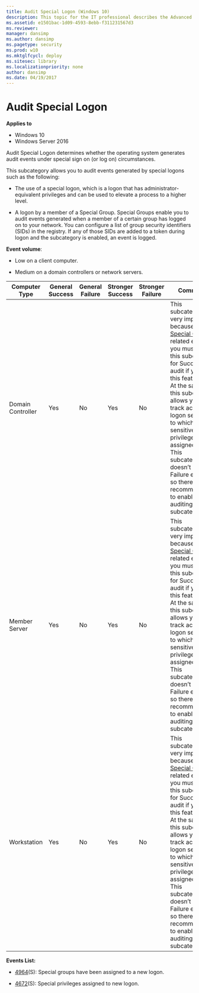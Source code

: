 ```yaml
---
title: Audit Special Logon (Windows 10)
description: This topic for the IT professional describes the Advanced Security Audit policy setting, Audit Special Logon, which determines whether the operating system generates audit events under special sign on (or log on) circumstances.
ms.assetid: e1501bac-1d09-4593-8ebb-f311231567d3
ms.reviewer: 
manager: dansimp
ms.author: dansimp
ms.pagetype: security
ms.prod: w10
ms.mktglfcycl: deploy
ms.sitesec: library
ms.localizationpriority: none
author: dansimp
ms.date: 04/19/2017
---
```


# Audit Special Logon

**Applies to**
-   Windows 10
-   Windows Server 2016


Audit Special Logon determines whether the operating system generates audit events under special sign on (or log on) circumstances.

This subcategory allows you to audit events generated by special logons such as the following:

-   The use of a special logon, which is a logon that has administrator-equivalent privileges and can be used to elevate a process to a higher level.

-   A logon by a member of a Special Group. Special Groups enable you to audit events generated when a member of a certain group has logged on to your network. You can configure a list of group security identifiers (SIDs) in the registry. If any of those SIDs are added to a token during logon and the subcategory is enabled, an event is logged.

**Event volume**:

-   Low on a client computer.

-   Medium on a domain controllers or network servers.

| Computer Type     | General Success | General Failure | Stronger Success | Stronger Failure | Comments                                                                                                                                                                                                                                                                                                                                                                                                                                                                                                                                           |
|-------------------|-----------------|-----------------|------------------|------------------|----------------------------------------------------------------------------------------------------------------------------------------------------------------------------------------------------------------------------------------------------------------------------------------------------------------------------------------------------------------------------------------------------------------------------------------------------------------------------------------------------------------------------------------------------|
| Domain Controller | Yes             | No              | Yes              | No               | This subcategory is very important because of [Special Groups](http://blogs.technet.com/b/askds/archive/2008/03/11/special-groups-auditing-via-group-policy-preferences.aspx) related events, you must enable this subcategory for Success audit if you use this feature.<br>At the same time this subcategory allows you to track account logon sessions to which sensitive privileges were assigned.<br>This subcategory doesn’t have Failure events, so there is no recommendation to enable Failure auditing for this subcategory. |
| Member Server     | Yes             | No              | Yes              | No               | This subcategory is very important because of [Special Groups](http://blogs.technet.com/b/askds/archive/2008/03/11/special-groups-auditing-via-group-policy-preferences.aspx) related events, you must enable this subcategory for Success audit if you use this feature.<br>At the same time this subcategory allows you to track account logon sessions to which sensitive privileges were assigned.<br>This subcategory doesn’t have Failure events, so there is no recommendation to enable Failure auditing for this subcategory. |
| Workstation       | Yes             | No              | Yes              | No               | This subcategory is very important because of [Special Groups](http://blogs.technet.com/b/askds/archive/2008/03/11/special-groups-auditing-via-group-policy-preferences.aspx) related events, you must enable this subcategory for Success audit if you use this feature.<br>At the same time this subcategory allows you to track account logon sessions to which sensitive privileges were assigned.<br>This subcategory doesn’t have Failure events, so there is no recommendation to enable Failure auditing for this subcategory. |

**Events List:**

-   [4964](event-4964.md)(S): Special groups have been assigned to a new logon.

-   [4672](event-4672.md)(S): Special privileges assigned to new logon.

